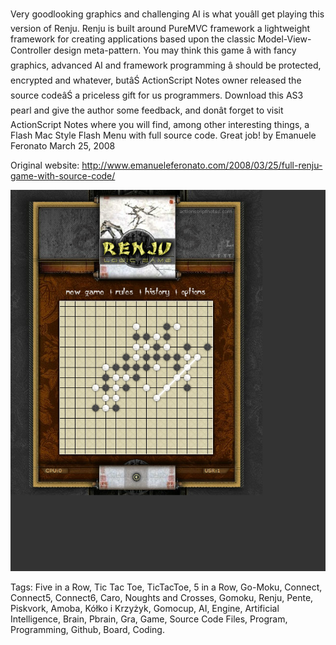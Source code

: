 Very goodlooking graphics and challenging AI is what youâll get playing this version of Renju. Renju is built around PureMVC framework a lightweight framework for creating applications based upon the classic Model-View-Controller design meta-pattern. You may think this game â with fancy graphics, advanced AI and framework programming â should be protected, encrypted and whatever, butâŚ ActionScript Notes owner released the source codeâŚ a priceless gift for us programmers. Download this AS3 pearl and give the author some feedback, and donât forget to visit ActionScript Notes where you will find, among other interesting things, a Flash Mac Style Flash Menu with full source code. Great job! by Emanuele Feronato March 25, 2008

Original website: http://www.emanueleferonato.com/2008/03/25/full-renju-game-with-source-code/

![Tags: Five in a Row, Tic Tac Toe, TicTacToe, 5 in a Row, Go-Moku, Connect, Connect5, Connect6, Caro, Noughts and Crosses, Gomoku, Renju, Pente, Piskvork, Amoba, Kółko i Krzyżyk, Gomocup, AI, Engine, Artificial Intelligence, Brain, Pbrain, Gra, Game, Source Code Files, Program, Programming, Github, Board, Coding.](Renju_1.5.png "Tags: Five in a Row, Tic Tac Toe, TicTacToe, 5 in a Row, Go-Moku, Connect, Connect5, Connect6, Caro, Noughts and Crosses, Gomoku, Renju, Pente, Piskvork, Amoba, Kółko i Krzyżyk, Gomocup, AI, Engine, Artificial Intelligence, Brain, Pbrain, Gra, Game, Source Code Files, Program, Programming, Github, Board, Coding.")

Tags: Five in a Row, Tic Tac Toe, TicTacToe, 5 in a Row, Go-Moku, Connect, Connect5, Connect6, Caro, Noughts and Crosses, Gomoku, Renju, Pente, Piskvork, Amoba, Kółko i Krzyżyk, Gomocup, AI, Engine, Artificial Intelligence, Brain, Pbrain, Gra, Game, Source Code Files, Program, Programming, Github, Board, Coding.
